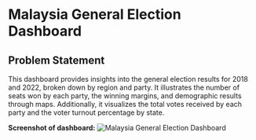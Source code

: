 # Malaysia General Election Dashboard

## Problem Statement

This dashboard provides insights into the general election results for 2018 and 2022, broken down by region and party. It illustrates the number of seats won by each party, the winning margins, and demographic results through maps. Additionally, it visualizes the total votes received by each party and the voter turnout percentage by state.

**Screenshot of dashboard:**
![Malaysia General Election Dashboard](https://github.com/user-attachments/assets/5eb6877c-1028-46c0-a959-6aa0e0060858)
